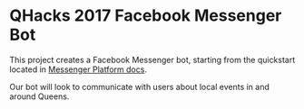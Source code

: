 # QHacks 2017 Facebook Messenger Bot

This project creates a Facebook Messenger bot, starting from
the quickstart located in [Messenger Platform docs](https://developers.facebook.com/docs/messenger-platform/guides/quick-start).

Our bot will look to communicate with users about local events in and around Queens.

